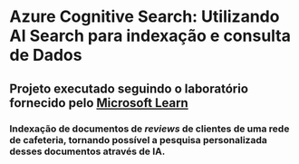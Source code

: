 # Azure Cognitive Search: Utilizando AI Search para indexação e consulta de Dados

## Projeto executado seguindo o laboratório fornecido pelo [Microsoft Learn](https://microsoftlearning.github.io/mslearn-ai-fundamentals/Instructions/Labs/11-ai-search.html)

### Indexação de documentos de _reviews_ de clientes de uma rede de cafeteria, tornando possível a pesquisa personalizada desses documentos através de IA.
